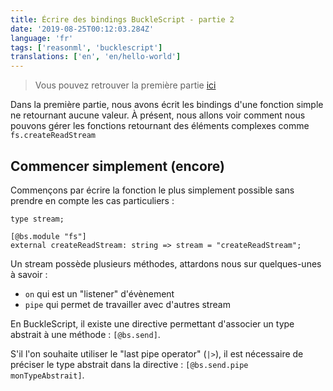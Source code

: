 ```yaml
---
title: Écrire des bindings BuckleScript - partie 2
date: '2019-08-25T00:12:03.284Z'
language: 'fr'
tags: ['reasonml', 'bucklescript']
translations: ['en', 'en/hello-world']
---
```


> Vous pouvez retrouver la première partie [ici](/fr/ecrire-des-bindings-reasonml-partie-1/)

Dans la première partie, nous avons écrit les bindings d'une fonction simple ne retournant aucune valeur. À présent, nous allons voir comment nous pouvons gérer les fonctions retournant des éléments complexes comme `fs.createReadStream`

## Commencer simplement (encore)

Commençons par écrire la fonction le plus simplement possible sans prendre en compte les cas particuliers :

```reason
type stream;

[@bs.module "fs"]
external createReadStream: string => stream = "createReadStream";
```

Un stream possède plusieurs méthodes, attardons nous sur quelques-unes à savoir :

- `on` qui est un "listener" d'évènement
- `pipe` qui permet de travailler avec d'autres stream

En BuckleScript, il existe une directive permettant d'associer un type abstrait à une méthode : `[@bs.send]`.

S'il l'on souhaite utiliser le "last pipe operator" (`|>`), il est nécessaire de préciser le type abstrait dans la directive : `[@bs.send.pipe monTypeAbstrait]`.
